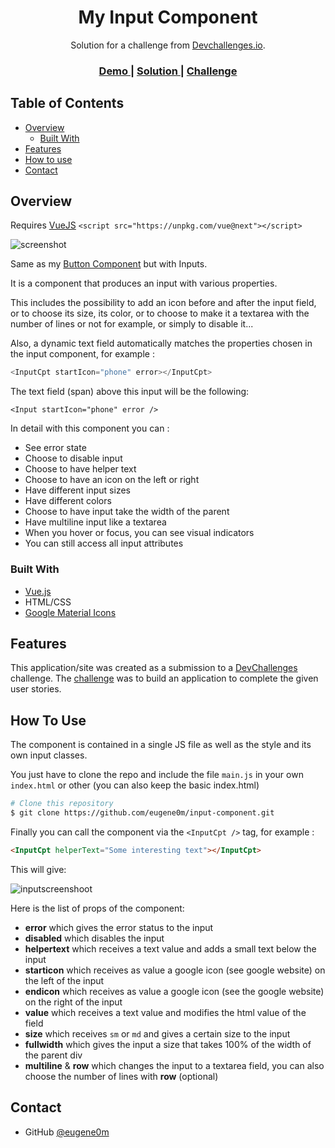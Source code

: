 <h1 align="center">My Input Component</h1>

<div align="center">
   Solution for a challenge from  <a href="http://devchallenges.io" target="_blank">Devchallenges.io</a>.
</div>

<div align="center">
  <h3>
    <a href="https://eugene0m.github.io/input-component/">
      Demo
    </a>
    <span> | </span>
    <a href="https://github.com/eugene0m/input-component/blob/main/main.js">
      Solution
    </a>
    <span> | </span>
    <a href="https://devchallenges.io/challenges/TSqutYM4c5WtluM7QzGp">
      Challenge
    </a>
  </h3>
</div>

<!-- TABLE OF CONTENTS -->

## Table of Contents

- [Overview](#overview)
  - [Built With](#built-with)
- [Features](#features)
- [How to use](#how-to-use)
- [Contact](#contact)

<!-- OVERVIEW -->

## Overview

Requires [VueJS](https://vue3-fr.netlify.app/guide/installation.html#cdn)
``<script src="https://unpkg.com/vue@next"></script>``

![screenshot](https://i.imgur.com/J0VDEKU.png)

Same as my [Button Component](https://github.com/eugene0m/button-component) but with Inputs.

It is a component that produces an input with various properties.

This includes the possibility to add an icon before and after the input field, or to choose its size, its color, or to choose to make it a textarea with the number of lines or not for example, or simply to disable it...

Also, a dynamic text field automatically matches the properties chosen in the input component, for example :

```javascript
<InputCpt startIcon="phone" error></InputCpt>
```
The text field (span) above this input will be the following:
```
<Input startIcon="phone" error />
```

In detail with this component you can :

- See error state
- Choose to disable input
- Choose to have helper text
- Choose to have an icon on the left or right
- Have different input sizes
- Have different colors
- Choose to have input take the width of the parent
- Have multiline input like a textarea
- When you hover or focus, you can see visual indicators
- You can still access all input attributes

### Built With

- [Vue.js](https://vuejs.org/)
- HTML/CSS
- [Google Material Icons](https://google.github.io/material-design-icons/)

## Features

This application/site was created as a submission to a [DevChallenges](https://devchallenges.io/challenges) challenge. The [challenge](https://devchallenges.io/challenges/TSqutYM4c5WtluM7QzGp) was to build an application to complete the given user stories.

## How To Use

The component is contained in a single JS file as well as the style and its own input classes.

You just have to clone the repo and include the file ``main.js`` in your own ``index.html`` or other (you can also keep the basic index.html)

```bash
# Clone this repository
$ git clone https://github.com/eugene0m/input-component.git
```

Finally you can call the component via the ``<InputCpt />`` tag, for example :

```html
<InputCpt helperText="Some interesting text"></InputCpt>
```

This will give:

![inputscreenshoot](https://i.imgur.com/UoGoUeP.png)

Here is the list of props of the component:

- **error** which gives the error status to the input
- **disabled** which disables the input
- **helpertext** which receives a text value and adds a small text below the input
- **starticon** which receives as value a google icon (see google website) on the left of the input
- **endicon** which receives as value a google icon (see the google website) on the right of the input
- **value** which receives a text value and modifies the html value of the field
- **size** which receives `sm` or `md` and gives a certain size to the input
- **fullwidth** which gives the input a size that takes 100% of the width of the parent div
- **multiline** & **row** which changes the input to a textarea field, you can also choose the number of lines with **row** (optional)

## Contact

- GitHub [@eugene0m](https://github.com/eugene0m)
